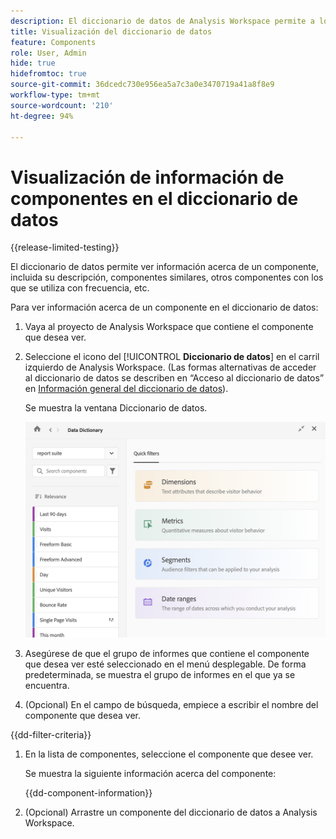 ```yaml
---
description: El diccionario de datos de Analysis Workspace permite a los usuarios catalogar y seguir los distintos componentes de Analysis Workspace, incluido su uso previsto, cuáles están aprobados, cuáles son duplicados, etc.
title: Visualización del diccionario de datos
feature: Components
role: User, Admin
hide: true
hidefromtoc: true
source-git-commit: 36dcedc730e956ea5a7c3a0e3470719a41a8f8e9
workflow-type: tm+mt
source-wordcount: '210'
ht-degree: 94%

---
```


# Visualización de información de componentes en el diccionario de datos

{{release-limited-testing}}

El diccionario de datos permite ver información acerca de un componente, incluida su descripción, componentes similares, otros componentes con los que se utiliza con frecuencia, etc.

Para ver información acerca de un componente en el diccionario de datos:

1. Vaya al proyecto de Analysis Workspace que contiene el componente que desea ver.

1. Seleccione el icono del [!UICONTROL **Diccionario de datos**] en el carril izquierdo de Analysis Workspace. (Las formas alternativas de acceder al diccionario de datos se describen en “Acceso al diccionario de datos” en [Información general del diccionario de datos](/help/analyze/analysis-workspace/components/data-dictionary/data-dictionary-overview.md)).

   Se muestra la ventana Diccionario de datos.

   ![data-dictionary.png](assets/data-dictionary.png)

   <!--double-check this screenshot. I mocked the admin view up a bit to get rid of the Dictionary health tab.-->

1. Asegúrese de que el grupo de informes que contiene el componente que desea ver esté seleccionado en el menú desplegable. De forma predeterminada, se muestra el grupo de informes en el que ya se encuentra.

1. (Opcional) En el campo de búsqueda, empiece a escribir el nombre del componente que desea ver.

{{dd-filter-criteria}}

1. En la lista de componentes, seleccione el componente que desee ver.

   Se muestra la siguiente información acerca del componente:

   {{dd-component-information}}

1. (Opcional) Arrastre un componente del diccionario de datos a Analysis Workspace.